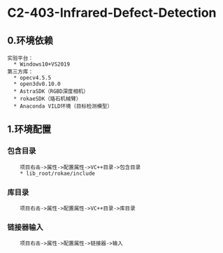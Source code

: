 # C2-403-Infrared-Defect-Detection

## 0.环境依赖
    实验平台：  
      * Windows10+VS2019  
    第三方库：  
      * opecv4.5.5  
      * open3dv0.10.0  
      * AstraSDK（RGBD深度相机）  
      * rokaeSDK（珞石机械臂） 
      * Anaconda VILD环境（目标检测模型）
  
## 1.环境配置
### 包含目录
        项目右击->属性->配置属性->VC++目录->包含目录  
        * lib_root/rokae/include
### 库目录
        项目右击->属性->配置属性->VC++目录->库目录
### 链接器输入
        项目右击->属性->配置属性->链接器->输入
